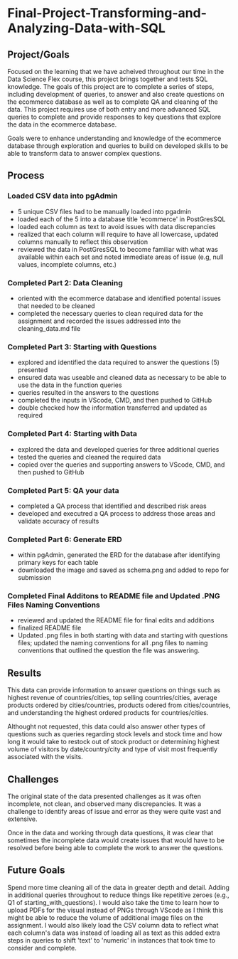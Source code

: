 # Final-Project-Transforming-and-Analyzing-Data-with-SQL

## Project/Goals
Focused on the learning that we have acheived throughout our time in the Data Science Flex course, this project brings together and tests SQL knowledge. The goals of this project are to complete a series of steps, including development of queries, to answer and also create questions on the ecommerce database as well as to complete QA and cleaning of the data. This project requires use of both entry and more advanced SQL queries to complete and provide responses to key questions that explore the data in the ecommerce database. 

Goals were to enhance understanding and knowledge of the ecommerce database through exploration and queries to build on developed skills to be able to transform data to answer complex questions. 


## Process
### Loaded CSV data into pgAdmin
- 5 unique CSV files had to be manually loaded into pgadmin
- loaded each of the 5 into a database title 'ecommerce' in PostGresSQL
- loaded each column as text to avoid issues with data discrepancies 
- realized that each column will require to have all lowercase, updated columns manually to reflect this observation
- reviewed the data in PostGresSQL to become familiar with what was available within each set and noted immediate areas of issue (e.g, null values, incomplete columns, etc.)
### Completed Part 2: Data Cleaning 
- oriented with the ecommerce database and identified potental issues that needed to be cleaned
- completed the necessary queries to clean required data for the assignment and recorded the issues addressed into the cleaning_data.md file
### Completed Part 3: Starting with Questions
- explored and identified the data required to answer the questions (5) presented 
- ensured data was useable and cleaned data as necessary to be able to use the data in the function queries 
- queries resulted in the answers to the questions
- completed the inputs in VScode, CMD, and then pushed to GitHub 
- double checked how the information transferred and updated as required 
### Completed Part 4: Starting with Data
- explored the data and developed queries for three additional queries 
- tested the queries and cleaned the required data
- copied over the queries and supporting answers to VScode, CMD, and then pushed to GitHub
### Completed Part 5: QA your data
- completed a QA process that identified and described risk areas
- developed and executred a QA process to address those areas and validate accuracy of results
### Completed Part 6: Generate ERD 
- within pgAdmin, generated the ERD for the database after identifying primary keys for each table 
- downloaded the image and saved as schema.png and added to repo for submission
### Completed Final Additons to README file and Updated .PNG Files Naming Conventions
- reviewed and updated the README file for final edits and additions
- finalized README file 
- Updated .png files in both starting with data and starting with questions files; updated the naming conventions for all .png files to naming conventions that outlined the question the file was answering.

## Results
This data can provide information to answer questions on things such as highest revenue of countries/cities, top selling countries/cities, average products ordered by cities/countries, products odered from cities/countries, and understanding the highest ordered products for countries/cities. 

Althought not requested, this data could also answer other types of questions such as queries regarding stock levels and stock time and how long it would take to restock out of stock product or determining highest volume of visitors by date/country/city and type of visit most frequently associated with the visits.


## Challenges 
The original state of the data presented challenges as it was often incomplete, not clean, and observed many discrepancies. It was a challenge to identify areas of issue and error as they were quite vast and extensive. 

Once in the data and working through data questions, it was clear that sometimes the incomplete data would create issues that would have to be resolved before being able to complete the work to answer the questions. 


## Future Goals
Spend more time cleaning all of the data in greater depth and detail. Adding in additional queries throughout to reduce things like repetitive zeroes (e.g., Q1 of starting_with_questions). I would also take the time to learn how to upload PDFs for the visual instead of PNGs through VScode as I think this might be able to reduce the volume of additional image files on the assignment. I would also likely load the CSV column data to reflect what each column's data was instead of loading all as text as this added extra steps in queries to shift 'text' to 'numeric' in instances that took time to consider and complete.